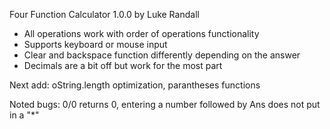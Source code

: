 Four Function Calculator 1.0.0
by Luke Randall

 - All operations work with order of operations functionality
 - Supports keyboard or mouse input
 - Clear and backspace function differently depending on the answer
 - Decimals are a bit off but work for the most part

Next add: oString.length optimization, parantheses functions

Noted bugs: 0/0 returns 0, entering a number followed by Ans does not put in a "*"
